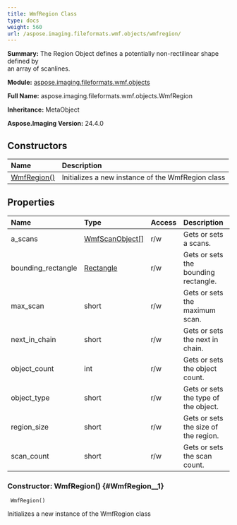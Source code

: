 ```yaml
---
title: WmfRegion Class
type: docs
weight: 560
url: /aspose.imaging.fileformats.wmf.objects/wmfregion/
---
```


**Summary:** The Region Object defines a potentially non-rectilinear shape defined by<br/>                an array of scanlines.

**Module:** [aspose.imaging.fileformats.wmf.objects](/imaging/python-net/aspose.imaging.fileformats.wmf.objects/)

**Full Name:** aspose.imaging.fileformats.wmf.objects.WmfRegion

**Inheritance:** MetaObject

**Aspose.Imaging Version:** 24.4.0

## **Constructors**
| **Name** | **Description** |
| :- | :- |
| [WmfRegion()](#WmfRegion__1) | Initializes a new instance of the WmfRegion class |
## **Properties**
| **Name** | **Type** | **Access** | **Description** |
| :- | :- | :- | :- |
| a_scans | [WmfScanObject[]](/imaging/python-net/aspose.imaging.fileformats.wmf.objects/wmfscanobject) | r/w | Gets or sets a scans. |
| bounding_rectangle | [Rectangle](/imaging/python-net/aspose.imaging/rectangle) | r/w | Gets or sets the bounding rectangle. |
| max_scan | short | r/w | Gets or sets the maximum scan. |
| next_in_chain | short | r/w | Gets or sets the next in chain. |
| object_count | int | r/w | Gets or sets the object count. |
| object_type | short | r/w | Gets or sets the type of the object. |
| region_size | short | r/w | Gets or sets the size of the region. |
| scan_count | short | r/w | Gets or sets the scan count. |


### Constructor: WmfRegion() {#WmfRegion__1}


```
 WmfRegion() 
```

Initializes a new instance of the WmfRegion class

